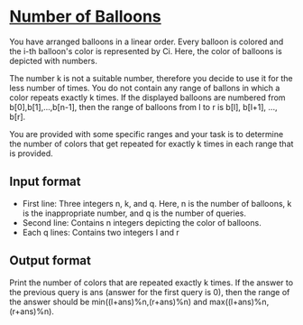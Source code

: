 # [Number of Balloons][link]

You have arranged balloons in a linear order. Every balloon is colored and the i-th balloon's color is represented by Ci. Here, the color of balloons is depicted with numbers.

The number k is not a suitable number, therefore you decide to use it for the less number of times. You do not contain any range of ballons in which a color repeats exactly k times. If the displayed balloons are numbered from b[0],b[1],...,b[n-1], then the range of balloons from l to r is b[l], b[l+1], ..., b[r].

You are provided with some specific ranges and your task is to determine the number of colors that get repeated for exactly k times in each range that is provided.

## Input format

- First line: Three integers n, k, and q. Here, n is the number of balloons, k is the inappropriate number, and q is the number of queries.
- Second line: Contains n integers depicting the color of balloons.
- Each q lines: Contains two integers l and r

## Output format

Print the number of colors that are repeated exactly k times. If the answer to the previous query is ans (answer for the first query is 0), then the range of the answer should be min((l+ans)%n,(r+ans)%n) and max((l+ans)%n,(r+ans)%n).

[link]: https://www.hackerearth.com/practice/data-structures/advanced-data-structures/segment-trees/practice-problems/algorithm/adadnahsioo-2804289e/
